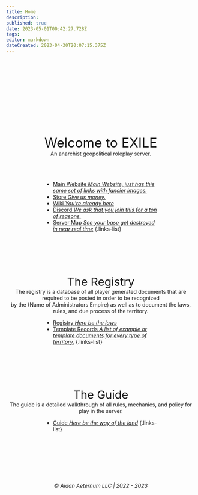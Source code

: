 ```yaml
---
title: Home
description: 
published: true
date: 2023-05-01T00:42:27.728Z
tags: 
editor: markdown
dateCreated: 2023-04-30T20:07:15.375Z
---
```


<div style="height: 200px"> </div>
<div align="center" style="font-size: 35px;">Welcome to EXILE</div>
<div align="center">An anarchist geopolitical roleplay server.</div>
<div style="height: 50px"> </div>

<div style="padding-left: 20%; padding-right: 20%;">

- [<i class="fas fa-globe" style="color: #ffbb00;"></i> Main Website *Main Website, just has this same set of links with fancier images.*](https://exile.rocks)
- [<i class="fas fa-shopping-bag" style="color: #1cce49;"></i> Store *Give us money.*](https://shop.exile.rocks)
- [<i class="fas fa-book" style="color: #ff9b3d;"></i> Wiki *You're already here*](https://wiki.exile.rocks)
- [<i class="fab fa-discord" style="color: #869efd;"></i> Discord *We ask that you join this for a ton of reasons.*](https://discord.exile.rocks)
- [<i class="fas fa-atlas" style="color: #44e489;"></i> Server Map *See your base get destroyed in near real time*](https://map.exile.rocks)
{.links-list}
  
</div>
<div style="height: 100px"> </div>


<div align="center" style="font-size: 30px;">The Registry</div>
<div align="center">The registry is a database of all player generated documents that are required to be posted in order to be recognized</div>
<div align="center"> by the (Name of Administrators Empire) as well as to document the laws, rules, and due process of the territory.</div>
<div style="padding-left: 20%; padding-right: 20%;">

- [Registry *Here be the laws*](/registry)
- [Template Records *A list of example or template documents for every type of territory.*](registry/template)
{.links-list}

</div>

<div style="height: 100px"> </div>

<div align="center" style="font-size: 30px;">The Guide</div>
<div align="center">The guide is a detailed walkthrough of all rules, mechanics, and policy for play in the server.</div>
<div style="padding-left: 20%; padding-right: 20%;">

- [Guide *Here be the way of the land*](/registry)
{.links-list}

</div>

<div style="height: 100px"> </div>  

###### <div align="center">© Aidan Aeternum LLC | 2022 - 2023</div>

